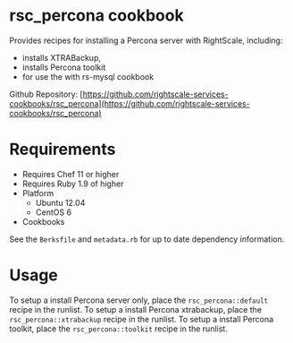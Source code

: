 # rsc_percona cookbook

Provides recipes for installing a Percona server with RightScale, including:

* installs XTRABackup, 
* installs Percona toolkit
* for use the with rs-mysql cookbook

Github Repository: [https://github.com/rightscale-services-cookbooks/rsc_percona](https://github.com/rightscale-services-cookbooks/rsc_percona)

# Requirements

* Requires Chef 11 or higher
* Requires Ruby 1.9 of higher
* Platform
  * Ubuntu 12.04
  * CentOS 6
* Cookbooks

See the `Berksfile` and `metadata.rb` for up to date dependency information.

# Usage

To setup a install Percona server only, place the `rsc_percona::default` recipe in the runlist.
To setup a install Percona xtrabackup, place the `rsc_percona::xtrabackup` recipe in the runlist.
To setup a install Percona toolkit, place the `rsc_percona::toolkit` recipe in the runlist.

